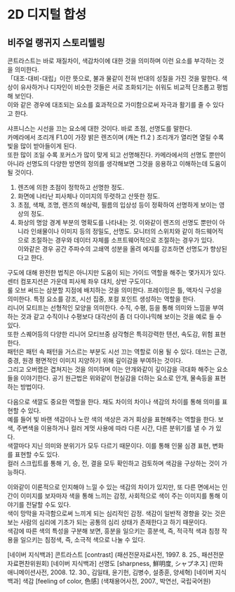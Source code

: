 # 2D 디지털 합성
## 비주얼 랭귀지 스토리텔링

콘트라스트는 바로 재질차이, 색감차이에 대한 것을 의미하며 이런 요소를 부각하는 것을 의미한다.  
「대조･대비･대립」이란 뜻으로, 불과 물같이 전혀 반대의 성질을 가진 것을 말한다. 색상이 유사하거나 디자인이 비슷한 것들은 서로 조화되기는 쉬워도 비교적 단조롭고 평범해 보인다.  
이와 같은 경우에 대조되는 요소를 효과적으로 가미함으로써 자극과 활기를 줄 수 있다고 한다. 

샤프니스는 시선을 끄는 요소에 대한 것이다. 바로 초점, 선명도를 말한다.  
카메라에서 조리개 F1.0이 가장 밝은 렌즈이며 (캐논 f1.2 ) 조리개가 열리면 열릴 수록 빛을 많이 받아들이게 된다.  
또한 많이 조일 수록 포커스가 많이 맞게 되고 선명해진다.
카메라에서의 선명도 뿐만이 아니라 선명도의 다양한 방면의 정의를 생각해보면 그것을 응용하고 이해하는데 도움이 될 것이다.  
1. 렌즈에 의한 초점이 정학하고 선명한 정도.
2. 화면에 나타난 피사체나 이미지의 뚜렷하고 산뜻한 정도.
3. 초점, 색채, 조명, 렌즈의 해상력, 필름의 입상성 등이 정확하여 선명하게 보이는 영상의 정도.
4. 화상의 명암 경계 부분의 명확도를 나타내는 것.
이와같이 렌즈의 선명도 뿐만이 아니라 인쇄물이나 이미지 등의 정밀도, 선명도. 모니터의 스위치와 같이 하드웨어적으로 조절하는 경우와 데이터 자체를 소프트웨어적으로 조절하는 경우가 있다.  
이와같은 경우 공간 주파수의 고쇄역 성분을 올려 에지를 강조하면 선명도가 향상된다고 한다. 

구도에 대해 완전한 법칙은 아니지만 도움이 되는 가이드 역할을 해주는 몇가지가 있다. 센터 컴포지션은 가운데 피사체 좌우 대치, 상반 구도이다.  
룰 오브 써드는 삼분할 지점에 배치하는 것을 의미한다. 프레이밍은 틀, 액자식 구성을 의미한다. 특정 요소를 강조, 시선 집중, 포컬 포인트 생성하는 역할을 한다.  
리니어 모티프는 선형적인 모양을 의미한다. 수직, 수평, 등을 통해 의미와 느낌을 부여하는 것과 같고 수직이나 수평보다 대각선이 좀 더 다이나믹해 보이는 것을 예로 들 수 있다.  
또한 스퀘어등의 다양한 리니어 모티브중 삼각형은 특히강력한 텐션, 속도감, 위험 표현한다.  
패턴은 패턴 속 패턴을 거스르는 부분도 시선 끄는 역할로 이용 될 수 있다. 데쓰는 근경, 중경, 원경 평면적인 이미지 지양하기 위해 깊이감을 부여하는 것이다.  
그리고 오버랩은 겹쳐지는 것을 의미하며 이는 안개와같이 깊이감을 극대화 해주는 요소들을 이야기한다. 공기 원근법은 위와같이 현실감을 더하는 요소로 안개, 물속등을 표현하는 방법이다.

다음으로 색깔도 중요한 역할을 한다. 채도 차이의 차이나 색감의 차이를 통해 의미를 표현할 수 있다.  
예를 들어 빛 바랜 색감이나 노란 색의 색상은 과거 회상을 표현해주는 역할을 한다. 보색, 주변색을 이용하거나 컬러 게멋 사용에 따라 다른 시간, 다른 분위기를 낼 수 가 있다.  
색깔마다 지닌 의미와 분위기가 모두 다르기 때문이다. 이를 통해 인물 심경 표현, 변화를 표현할 수도 있다.  
컬러 스크립트를 통해 기, 승, 전, 결을 모두 확인하고 검토하며 색감을 구상하는 것이 가능하다.

이와같이 이론적으로 인지해야 느낄 수 있는 색감의 차이가 있지만, 또 다른 면에서는 인간이 이미지를 보자마자 색을 통해 느끼는 감정, 사회적으로 색이 주는 이미지를 통해 이야기를 전달할 수도 있다.  
색이 망막을 자극함으로써 느끼게 되는 심리적인 감정. 색감이 일반적 경향을 갖는 것은 보는 사람의 심리에 기초가 되는 공통의 심리 상태가 존재한다고 하기 때문이다.  
색감에 따른 색의 특성을 구분해 보면, 흥분을 일으키는 흥분색, 즉, 적극적 색과 침정 작용을 일으키는 침정색, 즉, 소극적 색으로 나눌 수 있다.  


[네이버 지식백과] 콘트라스트 [contrast] (패션전문자료사전, 1997. 8. 25., 패션전문자료편찬위원회)
[네이버 지식백과] 선명도 [sharpness, 鮮明度, シャプネス] (만화애니메이션사전, 2008. 12. 30., 김일태, 윤기헌, 김병수, 설종훈, 양세혁)
[네이버 지식백과] 색감 [feeling of color, 色感] (색채용어사전, 2007., 박연선, 국립국어원)
